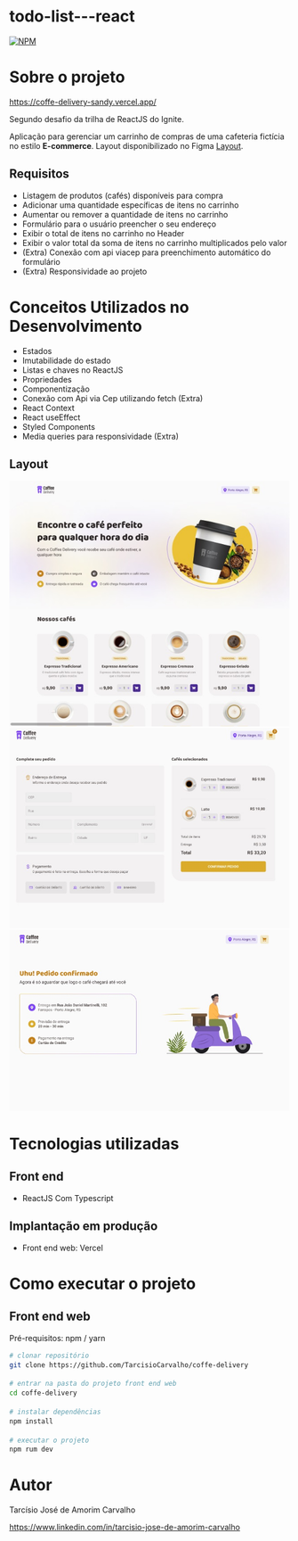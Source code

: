 # todo-list---react
[![NPM](https://img.shields.io/npm/l/react)](https://github.com/TarcisioCarvalho/adopet/blob/master/license)

# Sobre o projeto

https://coffe-delivery-sandy.vercel.app/

Segundo desafio da trilha de ReactJS do Ignite. 

 Aplicação para gerenciar um carrinho de compras de uma cafeteria fictícia no estilo **E-commerce**. 
Layout disponibilizado no Figma [Layout](https://www.figma.com/file/5yT9ZzZmRQRS4yivGGB3pl/Coffee-Delivery/duplicate "Layout no Figma").

## Requisitos

- Listagem de produtos (cafés) disponíveis para compra
- Adicionar uma quantidade específicas de itens no carrinho
- Aumentar ou remover a quantidade de itens no carrinho
- Formulário para o usuário preencher o seu endereço
- Exibir o total de itens no carrinho no Header
- Exibir o valor total da soma de itens no carrinho multiplicados pelo valor
- (Extra) Conexão com api viacep para preenchimento automático do formulário
- (Extra) Responsividade ao projeto



# Conceitos Utilizados no Desenvolvimento

- Estados
- Imutabilidade do estado
- Listas e chaves no ReactJS
- Propriedades
- Componentização
- Conexão com Api via Cep utilizando fetch (Extra)
- React Context
- React useEffect
- Styled Components
- Media queries para responsividade (Extra)

## Layout

<img  src = 'https://github.com/TarcisioCarvalho/coffe-delivery/blob/main/src/assets/img/HomeCoffeDelivery.jpg'>
<img  src = 'https://github.com/TarcisioCarvalho/coffe-delivery/blob/main/src/assets/img/CoffeDeliveryCheckOut.jpg'>
<img  src = 'https://github.com/TarcisioCarvalho/coffe-delivery/blob/main/src/assets/img/SuccessPage.jpg'>

# Tecnologias utilizadas

## Front end
- ReactJS Com Typescript

## Implantação em produção

- Front end web: Vercel


# Como executar o projeto



## Front end web
Pré-requisitos: npm / yarn

```bash
# clonar repositório
git clone https://github.com/TarcisioCarvalho/coffe-delivery

# entrar na pasta do projeto front end web
cd coffe-delivery

# instalar dependências
npm install

# executar o projeto
npm rum dev
```

# Autor

Tarcísio José de Amorim Carvalho

https://www.linkedin.com/in/tarcisio-jose-de-amorim-carvalho
